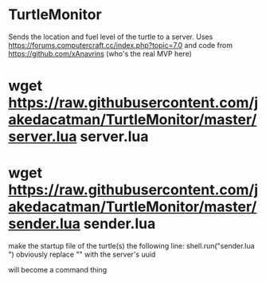 # TurtleMonitor
Sends the location and fuel level of the turtle to a server. Uses https://forums.computercraft.cc/index.php?topic=7.0 and code from https://github.com/xAnavrins (who's the real MVP here)

# wget https://raw.githubusercontent.com/jakedacatman/TurtleMonitor/master/server.lua server.lua 
# wget https://raw.githubusercontent.com/jakedacatman/TurtleMonitor/master/sender.lua sender.lua 

make the startup file of the turtle(s) the following line:
shell.run("sender.lua <uuid>") 
obviously replace "<uuid>" with the server's uuid

will become a command thing
